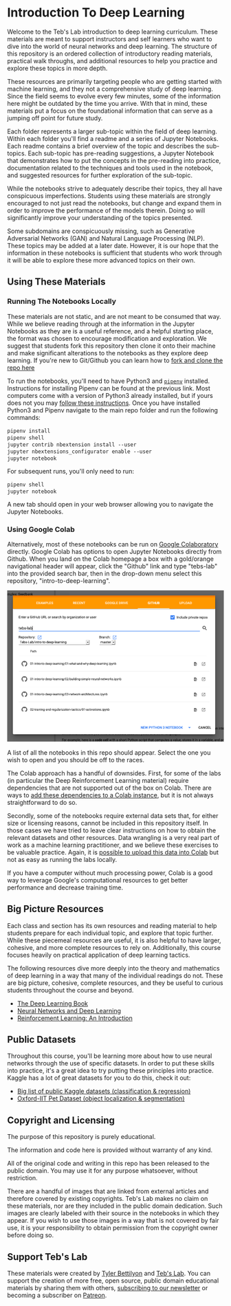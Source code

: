 # Introduction To Deep Learning

Welcome to the Teb's Lab introduction to deep learning curriculum. These materials are meant to support instructors and self learners who want to dive into the world of neural networks and deep learning. The structure of this repository is an ordered collection of introductory reading materials, practical walk throughs, and additional resources to help you practice and explore these topics in more depth.

These resources are primarily targeting people who are getting started with machine learning, and they not a comprehensive study of deep learning. Since the field seems to evolve every few minutes, some of the information here might be outdated by the time you arrive. With that in mind, these materials put a focus on the foundational information that can serve as a jumping off point for future study.

Each folder represents a larger sub-topic within the field of deep learning. Within each folder you'll find a readme and a series of Jupyter Notebooks. Each readme contains a brief overview of the topic and describes the sub-topics. Each sub-topic has pre-reading suggestions, a Jupyter Notebook that demonstrates how to put the concepts in the pre-reading into practice, documentation related to the techniques and tools used in the notebook, and suggested resources for further exploration of the sub-topic.

While the notebooks strive to adequately describe their topics, they all have conspicuous imperfections. Students using these materials are strongly encouraged to not just read the notebooks, but change and expand them in order to improve the performance of the models therein. Doing so will significantly improve your understanding of the topics presented.

Some subdomains are conspicuously missing, such as Generative Adversarial Networks (GAN) and Natural Language Processing (NLP). These topics may be added at a later date. However, it is our hope that the information in these notebooks is sufficient that students who work through it will be able to explore these more advanced topics on their own.

## Using These Materials

### Running The Notebooks Locally

These materials are not static, and are not meant to be consumed that way. While we believe reading through at the information in the Jupyter Notebooks as they are is a useful reference, and a helpful starting place, the format was chosen to encourage modification and exploration. We suggest that students fork this repository then clone it onto their machine and make significant alterations to the notebooks as they explore deep learning. If you're new to Git/Github you can learn how to [fork and clone the repo here](https://help.github.com/en/articles/fork-a-repo)

To run the notebooks, you'll need to have Python3 and [`pipenv`](https://pipenv.readthedocs.io) installed. Instructions for installing Pipenv can be found at the previous link. Most computers come with a version of Python3 already installed, but if yours does not you may [follow these instructions](https://realpython.com/installing-python/). Once you have installed Python3 and Pipenv navigate to the main repo folder and run the following commands:

```
pipenv install
pipenv shell
jupyter contrib nbextension install --user
jupyter nbextensions_configurator enable --user
jupyter notebook
```

For subsequent runs, you'll only need to run:

```
pipenv shell
jupyter notebook
```

A new tab should open in your web browser allowing you to navigate the Jupyter Notebooks.

### Using Google Colab

Alternatively, most of these notebooks can be run on [Google Colaboratory](https://colab.research.google.com) directly. Google Colab has options to open Jupyter Notebooks directly from Github. When you land on the Colab homepage a box with a gold/orange navigational header will appear, click the "Github" link and type "tebs-lab" into the provided search bar, then in the drop-down menu select this repository, "intro-to-deep-learning".

![](assets/colab-github.png)

A list of all the notebooks in this repo should appear. Select the one you wish to open and you should be off to the races.

The Colab approach has a handful of downsides. First, for some of the labs (in particular the Deep Reinforcement Learning material) require dependencies that are not supported out of the box on Colab. There are ways to [add these dependencies to a Colab instance](https://cloud.google.com/datalab/docs/how-to/adding-libraries), but it is not always straightforward to do so.

Secondly, some of the notebooks require external data sets that, for either size or licensing reasons, cannot be included in this repository itself. In those cases we have tried to leave clear instructions on how to obtain the relevant datasets and other resources. Data wrangling is a very real part of work as a machine learning practitioner, and we believe these exercises to be valuable practice. Again, it is [possible to upload this data into Colab](https://medium.com/@yuraist/how-to-upload-your-own-dataset-into-google-colab-e228727c87e9) but not as easy as running the labs locally.

If you have a computer without much processing power, Colab is a good way to leverage Google's computational resources to get better performance and decrease training time.

## Big Picture Resources

Each class and section has its own resources and reading material to help students prepare for each individual topic, and explore that topic further. While these piecemeal resources are useful, it is also helpful to have larger, cohesive, and more complete resources to rely on. Additionally, this course focuses heavily on practical application of deep learning tactics.

The following resources dive more deeply into the theory and mathematics of deep learning in a way that many of the individual readings do not. These are big picture, cohesive, complete resources, and they be useful to curious students throughout the course and beyond.

* [The Deep Learning Book](http://www.deeplearningbook.org/)
* [Neural Networks and Deep Learning](http://neuralnetworksanddeeplearning.com)
* [Reinforcement Learning: An Introduction](http://incompleteideas.net/book/bookdraft2017nov5.pdf)

## Public Datasets

Throughout this course, you'll be learning more about how to use neural networks through the use of specific datasets. In order to put these skills into practice, it's a great idea to try putting these principles into practice. Kaggle has a lot of great datasets for you to do this, check it out:

* [Big list of public Kaggle datasets (classification & regression)](https://www.kaggle.com/annavictoria/ml-friendly-public-datasets)
* [Oxford-IIT Pet Dataset (object localization & segmentation)](http://www.robots.ox.ac.uk/~vgg/data/pets/)

## Copyright and Licensing

The purpose of this repository is purely educational.

The information and code here is provided without warranty of any kind.

All of the original code and writing in this repo has been released to the public domain. You may use it for any purpose whatsoever, without restriction.

There are a handful of images that are linked from external articles and therefore covered by existing copyrights. Teb's Lab makes no claim on these materials, nor are they included in the public domain dedication. Such images are clearly labeled with their source in the notebooks in which they appear. If you wish to use those images in a way that is not covered by fair use, it is your responsibility to obtain permission from the copyright owner before doing so.

## Support Teb's Lab

These materials were created by [Tyler Bettilyon](https://www.linkedin.com/in/tylerbettilyon/) and [Teb's Lab](https://tebs-lab.com). You can support the creation of more free, open source, public domain educational materials by sharing them with others, [subscribing to our newsletter](http://eepurl.com/dum8IP) or becoming a subscriber on [Patreon](https://www.patreon.com/tebsLab).

